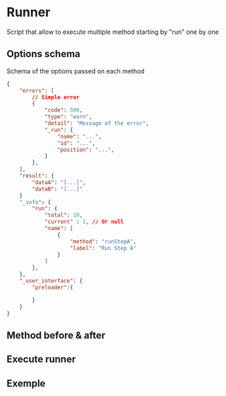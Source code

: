 # Runner

Script that allow to execute multiple method starting by "run" one by one

## Options schema

Schema of the options passed on each method

```json
{
    "errors": [
        // Simple error
        {
            "code": 500,
            "type": "warn",
            "detail": "Message of the error",
            "_run": {
                "name": "...",
                "id": "...",
                "position": "...",
            }
        },
    ],
    "result": {
        "dataA": "[...]",
        "dataB": "[...]"
    }
    "_info": {
        "run": {
            "total": 10,
            "current" : 1, // Or null
            "name": [
                {
                    "method": "runStepA",
                    "label": "Run Step A"
                }
            ]
        },
    },
    "_user_interface": {
        "preloader":{

        }
    }
}
```

## Method before & after

## Execute runner

## Exemple